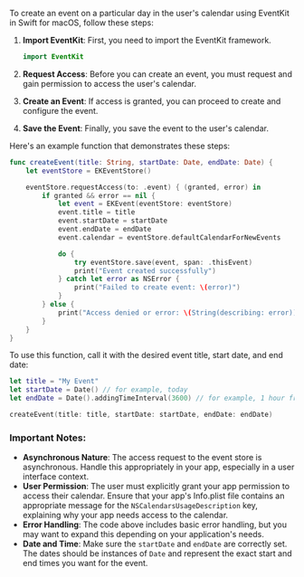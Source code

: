 To create an event on a particular day in the user's calendar using EventKit in Swift for macOS, follow these steps:

1. **Import EventKit**: First, you need to import the EventKit framework.

    ```swift
    import EventKit
    ```

2. **Request Access**: Before you can create an event, you must request and gain permission to access the user's calendar.

3. **Create an Event**: If access is granted, you can proceed to create and configure the event.

4. **Save the Event**: Finally, you save the event to the user's calendar.

Here's an example function that demonstrates these steps:

```swift
func createEvent(title: String, startDate: Date, endDate: Date) {
    let eventStore = EKEventStore()

    eventStore.requestAccess(to: .event) { (granted, error) in
        if granted && error == nil {
            let event = EKEvent(eventStore: eventStore)
            event.title = title
            event.startDate = startDate
            event.endDate = endDate
            event.calendar = eventStore.defaultCalendarForNewEvents

            do {
                try eventStore.save(event, span: .thisEvent)
                print("Event created successfully")
            } catch let error as NSError {
                print("Failed to create event: \(error)")
            }
        } else {
            print("Access denied or error: \(String(describing: error))")
        }
    }
}
```

To use this function, call it with the desired event title, start date, and end date:

```swift
let title = "My Event"
let startDate = Date() // for example, today
let endDate = Date().addingTimeInterval(3600) // for example, 1 hour from now

createEvent(title: title, startDate: startDate, endDate: endDate)
```

### Important Notes:
- **Asynchronous Nature**: The access request to the event store is asynchronous. Handle this appropriately in your app, especially in a user interface context.
- **User Permission**: The user must explicitly grant your app permission to access their calendar. Ensure that your app's Info.plist file contains an appropriate message for the `NSCalendarsUsageDescription` key, explaining why your app needs access to the calendar.
- **Error Handling**: The code above includes basic error handling, but you may want to expand this depending on your application's needs.
- **Date and Time**: Make sure the `startDate` and `endDate` are correctly set. The dates should be instances of `Date` and represent the exact start and end times you want for the event.